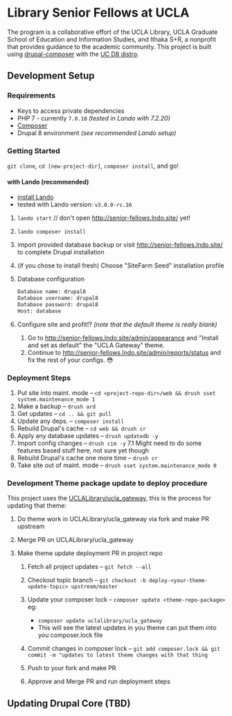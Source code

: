 # Library Senior Fellows at UCLA

The program is a collaborative effort of the UCLA Library, UCLA Graduate School of Education and Information Studies, and Ithaka S+R, a nonprofit that provides guidance to the academic community. This project is built using [drupal-composer](https://github.com/drupal-composer/drupal-project) with the [UC D8 distro](https://github.com/ucdavis/sitefarm_seed).

## Development Setup

### Requirements

- Keys to access private dependencies
- PHP 7 - currently `7.0.10` _(tested in Lando with 7.2.20)_
- [Composer](https://getcomposer.org/doc/00-intro.md)
- Drupal 8 environment _(see recommended Lando setup)_

### Getting Started

`git clone`, `cd [new-project-dir]`, `composer install`, and go!

#### with Lando (recommended)

- [install Lando](https://docs.devwithlando.io/installation/system-requirements.html)
- tested with Lando version: `v3.0.0-rc.16`

1. `lando start` // don't open http://senior-fellows.lndo.site/ yet!
1. `lando composer install`
1. import provided database backup or visit http://senior-fellows.lndo.site/ to complete Drupal installation
1. (if you chose to install fresh) Choose "SiteFarm Seed" installation profile
1. Database configuration

    ```txt
    Database name: drupal8
    Database username: drupal8
    Database password: drupal8
    Host: database
    ```

1. Configure site and profit!? _(note that the default theme is really blank)_
    1. Go to http://senior-fellows.lndo.site/admin/appearance and "Install and set as default" the "UCLA Gateway" theme.
    1. Continue to http://senior-fellows.lndo.site/admin/reports/status and fix the rest of your configs. 😳

### Deployment Steps

1. Put site into maint. mode – `cd <project-repo-dir>/web && drush sset system.maintenance_mode 1`
1. Make a backup – `drush ard`
1. Get updates – `cd .. && git pull`
1. Update any deps. – `composer install`
1. Rebuild Drupal's cache – `cd web && drush cr`
1. Apply any database updates – `drush updatedb -y`
1. Import config changes – `drush cim -y` 7.1 Might need to do some features based stuff here, not sure yet though
1. Rebuild Drupal's cache one more time – `drush cr`
1. Take site out of maint. mode – `drush sset system.maintenance_mode 0`

### Development Theme package update to deploy procedure

This project uses the [UCLALibrary/ucla_gateway](https://github.com/uclalibrary/ucla_gateway), this is the process for updating that theme:

1. Do theme work in UCLALibrary/ucla_gateway via fork and make PR upstream
1. Merge PR on UCLALibrary/ucla_gateway
1. Make theme update deployment PR in project repo

    1. Fetch all project updates – `git fetch --all`
    1. Checkout topic branch – `git checkout -b deploy-<your-theme-update-topic> upstream/master`
    1. Update your composer lock – `composer update <theme-repo-package>` eg:

        - `composer update uclalibrary/ucla_gateway`
        - This will see the latest updates in you theme can put them into you composer.lock file

    1. Commit changes in composer lock – `git add composer.lock && git commit -m "updates to latest theme changes with that thing`
    1. Push to your fork and make PR
    1. Approve and Merge PR and run deployment steps

## Updating Drupal Core (TBD)
